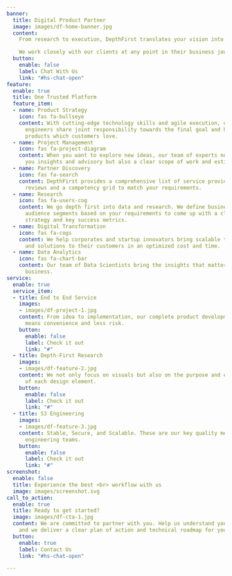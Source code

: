 ```yaml
---
banner:
  title: Digital Product Partner
  image: images/df-home-banner.jpg
  content:
    From research to execution, DepthFirst translates your vision into products that customers love. DepthFirst offers consulting services in product strategy, project management, user experience, and data analytics. In addition, our platform helps you choose from a wide variety of talented teams to bring brilliant ideas into being.

    We work closely with our clients at any point in their business journey to achieve impactful and results-driven digital product development.
  button:
    enable: false
    label: Chat With Us
    link: "#hs-chat-open"
feature:
  enable: true
  title: One Trusted Platform
  feature_item:
  - name: Product Strategy
    icon: fas fa-bullseye
    content: With cutting-edge technology skills and agile execution, our product
      engineers share joint responsibility towards the final goal and help you deliver
      products which customers love.
  - name: Project Management
    icon: fas fa-project-diagram
    content: When you want to explore new ideas, our team of experts not only give
      you insights and advisory but also a clear scope of work and estimates.
  - name: Partner Discovery
    icon: fas fa-search
    content: DepthFirst provides a comprehensive list of service providers with reliable
      reviews and a competency grid to match your requirements.
  - name: Research
    icon: fas fa-users-cog
    content: We go depth first into data and research. We define business goals and
      audience segments based on your requirements to come up with a clear product
      strategy and key success metrics.
  - name: Digital Transformation
    icon: fas fa-cogs
    content: We help corporates and startup innovators bring scalable technologies
      and solutions to their customers in an optimized cost and time.
  - name: Data Analytics
    icon: fas fa-chart-bar
    content: Our team of Data Scientists bring the insights that matter most for your
      business.
service:
  enable: true
  service_item:
  - title: End to End Service
    images:
    - images/df-project-1.jpg
    content: From idea to implementation, our complete product development approach
      means convenience and less risk.
    button:
      enable: false
      label: Check it out
      link: "#"
  - title: Depth-First Research
    images:
    - images/df-feature-2.jpg
    content: We not only focus on visuals but also on the purpose and effectiveness
      of each design element.
    button:
      enable: false
      label: Check it out
      link: "#"
  - title: S3 Engineering
    images:
    - images/df-feature-3.jpg
    content: Stable, Secure, and Scalable. These are our key quality metrics for our
      engineering teams.
    button:
      enable: false
      label: Check it out
      link: "#"
screenshot:
  enable: false
  title: Experience the best <br> workflow with us
  image: images/screenshot.svg
call_to_action:
  enable: true
  title: Ready to get started?
  image: images/df-cta-1.jpg
  content: We are committed to partner with you. Help us understand your requirements
    and we deliver a clear plan of action and technical roadmap for you.
  button:
    enable: true
    label: Contact Us
    link: "#hs-chat-open"

---
```


